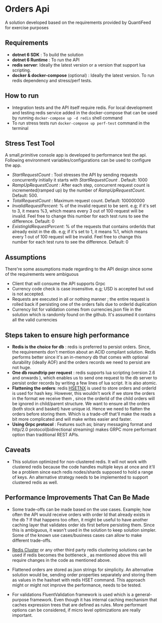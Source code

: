 # Orders Api

A solution developed based on the requirements provided by QuantiFeed for exercise purposes

## Requirements

* **dotnet 6 SDK** : To build the solution
* **dotnet 6 Runtime** : To run the API
* **redis server**: Ideally the latest version or a version that support lua scripting.
* **docker & docker-compose** (optional) : Ideally the latest version. To run redis dependency and stress/perf tests.

## How to run
* Integration tests and the API itself require redis. For local development and testing redis service added in the docker-compose that can be used by running  `docker-compose up -d redis` shell command
* To run stress tests run `docker-compose up perf-test`  command in the terminal

## Stress Test Tool
A small,primitive console app is developed to performance test the api. Following environment variables/configurations can be used to configure the app.

* *StartRequestCount* : Tool stresses the API by sending requests concurrently initially it starts with  *StartRequestCount* . Default: 1000
* *RampUpRequestCount* : After each step, concurrent request count is incremented(ramped up) by the number of *RampUpRequestCount*. Default: 500.
* *TotalRequestCount* : Maximum request count. Default: 100000000
* *InvalidRequestPercent*: % of the invalid request to be sent. e.g;  if it's set to 3, it means %3,  which means every 3 out of 100 request will be invalid. Feel free to change this number for each test runs to see the difference.  Default: 0
* *ExistingIdRequestPercent*: % of the requests that contains orderIds that already exist in the db. e.g;  if it's set to 1, it means %1,  which means every 1 out of 100 request will be invalid.  Feel free to change this number for each test runs to see the difference. Default: 0

## Assumptions
There're some assumptions made regarding to the API design since some of the requirements were ambiguous

* Client that will consume the API supports Grpc
* Currency code check is case insensitive. e.g;  USD is accepted but usd is not accepted.
* Requests are executed in all or nothing manner ; the entire request is rolled back if persisting one of the orders fails due to orderId duplication
* Currency list for validation comes from currencies.json file in the solution which is randomly found on the github. It's assumed it contains all the valid currencies

## Steps taken to ensure high performance
* **Redis is the choice for db**  : redis is preferred to persist orders. Since, the requirements don't mention about an ACID compilant solution. Redis performs better since it's an in-memory db that comes with optional durability (ideally AOF) and the orders records we need to persist are not huge.
* **One db roundtrip per request** : redis supports lua scripting (version 2.6 and onwards ), which enables us to send one request to the db server to persist order records by writing a few lines of lua script. It is also atomic.
* **Flattening the orders**: redis [HSETNX](https://redis.io/commands/hsetnx/) is used to store orders and orderId is used for hash key. However, this wouldn't work if we store the orders in the format we receive them , since the orderId of the child orders will be ignored in child/parent structure. We want to ensure all the orders (both stock and basket) have unique id. Hence we need to flatten the orders before storing them. Which is a trade-off that'll make the reads a bit more complicated and will make writes easier and faster.
* **Using Grpc protocol** : Features such as; binary messaging format and http/2.0 protocol(bidirectional streaming) makes GRPC more performant option than traditional REST APIs.

## Caveats
* This solution optimized for non-clustered redis. It will not work with clustered redis because the code handles multiple keys at once and it'll be a problem since each redis nodes/shards supposed to hold a range of keys. An alternative strategy needs to be implemented to support clustered redis as well.

## Performance Improvements That Can Be Made
* Some trade-offs can be made based on the use cases. Example; how often the API would receive orders with order Id that already exists in the db ? If that happens too often, it might be useful to have another caching layer that validates order ids first before persisting them. Since this is ambiguous, it wasn't used in the solution to keep solution simpler. Some of the known use cases/business cases can allow to make different trade-offs.

* [Redis Cluster](https://redis.io/docs/manual/scaling/) or any other third party redis clustering solutions can be used if redis becomes the bottleneck , as mentioned above this will require changes in the code as mentioned above.

* Flattened orders are stored as json strings for simplicity. An alternative solution would be, sending order properties separately and storing them as values in the hashset with redis HSET command. This approach might or might not improve the performance, needs to be tested.

* For validations FluentValidation framework is used which is a general-purpose framework. Even though it has internal caching mechanism that caches expression trees that are defined as rules. More performant options can be considered, if micro level optimizations are really important.
